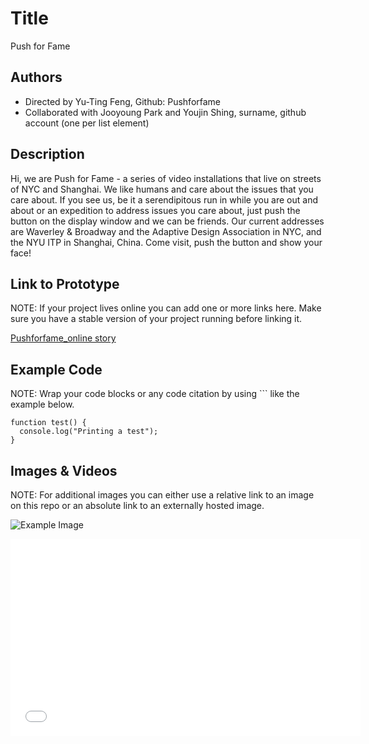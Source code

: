 # Title
Push for Fame

## Authors
- Directed by Yu-Ting Feng, Github: Pushforfame
- Collaborated with Jooyoung Park and Youjin Shing, surname, github account (one per list element)

## Description
Hi, we are Push for Fame - a series of video installations that live on streets of NYC and Shanghai. We like humans and care about the issues that you care about. 
If you see us, be it a serendipitous run in while you are out and about or an expedition to address issues you care about, just push the button on the display window and we can be friends. Our current addresses are Waverley & Broadway and the Adaptive Design Association in NYC, and the NYU ITP in Shanghai, China. Come visit, push the button and show your face!

## Link to Prototype
NOTE: If your project lives online you can add one or more links here. Make sure you have a stable version of your project running before linking it.

[Pushforfame_online story](http://pushforfame.herokuapp.com/ "Example Link")


## Example Code
NOTE: Wrap your code blocks or any code citation by using ``` like the example below.
```
function test() {
  console.log("Printing a test");
}
```

## Images & Videos
NOTE: For additional images you can either use a relative link to an image on this repo or an absolute link to an externally hosted image.

![Example Image](http://feng-yuting.com/wp-content/uploads/2014/03/15mins_PUSH.jpg "Example Image")

<iframe width="560" height="315" src="//www.youtube.com/embed/zCPx_WEGuFk" frameborder="0" allowfullscreen></iframe>
